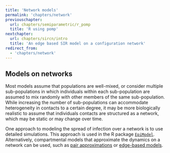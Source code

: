 ```yaml
---
title: 'Network models'
permalink: 'chapters/network'
previouschapter:
  url: chapters/semiparametric/r_pomp
  title: 'R using pomp'
nextchapter:
  url: chapters/sircn/intro
  title: 'An edge based SIR model on a configuration network'
redirect_from:
  - 'chapters/network'
---
```

## Models on networks

Most models assume that populations are well-mixed, or consider multiple sub-populations in which individuals within each sub-population are assumed to mix randomly with other members of the same sub-population. While increasing the number of sub-populations can accommodate heterogeneity in contacts to a certain degree, it may be more biologically realistic to assume that individuals contacts are structured as a network, which may be static or may change over time.

One approach to modeling the spread of infection over a network is to use detailed simulations. This approach is used in the R package [`EpiModel`](http://www.epimodel.org/). Alternatively, compartmental models that approximate the dynamics on a network can be used, such as [pair approximations](http://doi.org/10.1098/rspb.1997.0159) or [edge-based models](http://doi.org/10.1098/rsif.2011.0403).
